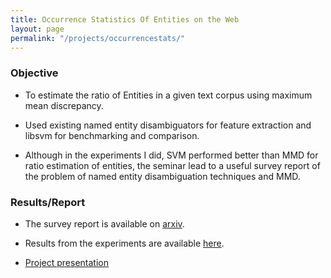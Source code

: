```yaml
---
title: Occurrence Statistics Of Entities on the Web
layout: page
permalink: "/projects/occurrencestats/"
---
```


### Objective

- To estimate the ratio of Entities in a given text corpus using maximum mean discrepancy.

- Used existing named entity disambiguators for feature extraction and libsvm for benchmarking and comparison.

- Although in the experiments I did, SVM performed better than MMD for ratio estimation of entities, the seminar lead to a useful survey report of the problem of named entity disambiguation techniques and MMD.

### Results/Report

- The survey report is available on [arxiv](https://arxiv.org/abs/1605.04359).

- Results from the experiments are available [here](https://madaan.github.io/res/papers/mmdentity.pdf).

- [Project presentation](https://madaan.github.io/res/presentations/entity_statistics_aman_madaan_presentation.pdf)

